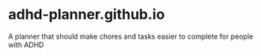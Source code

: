# adhd-planner.github.io
A planner that should make chores and tasks easier to complete for people with ADHD
